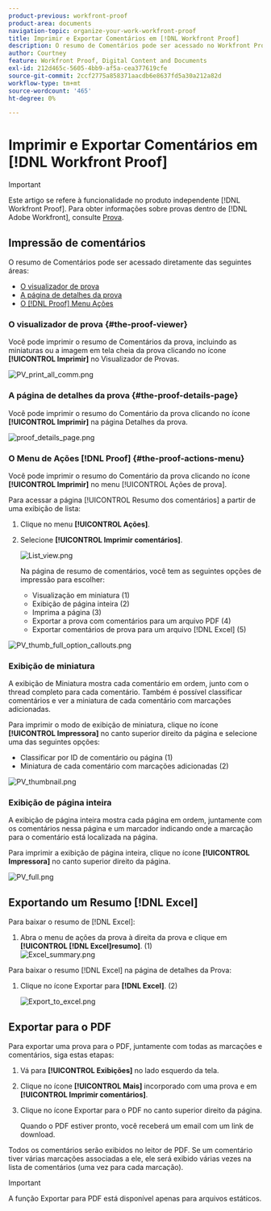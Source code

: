 ```yaml
---
product-previous: workfront-proof
product-area: documents
navigation-topic: organize-your-work-workfront-proof
title: Imprimir e Exportar Comentários em [!DNL Workfront Proof]
description: O resumo de Comentários pode ser acessado no Workfront Proof.
author: Courtney
feature: Workfront Proof, Digital Content and Documents
exl-id: 212d465c-5605-4bb9-af5a-cea377619cfe
source-git-commit: 2ccf2775a858371aacdb6e8637fd5a30a212a82d
workflow-type: tm+mt
source-wordcount: '465'
ht-degree: 0%

---
```


# Imprimir e Exportar Comentários em [!DNL Workfront Proof]

>[!IMPORTANT]
>
>Este artigo se refere à funcionalidade no produto independente [!DNL Workfront Proof]. Para obter informações sobre provas dentro de [!DNL Adobe Workfront], consulte [Prova](../../../review-and-approve-work/proofing/proofing.md).

## Impressão de comentários

O resumo de Comentários pode ser acessado diretamente das seguintes áreas:

* [O visualizador de prova](#the-proof-viewer)
* [A página de detalhes da prova](#the-proof-details-page)
* [O  [!DNL Proof] Menu Ações](#the-proof-actions-menu)

### O visualizador de prova {#the-proof-viewer}

Você pode imprimir o resumo de Comentários da prova, incluindo as miniaturas ou a imagem em tela cheia da prova clicando no ícone **[!UICONTROL Imprimir]** no Visualizador de Provas.

![PV_print_all_comm.png](assets/pv-print-all-comm-350x158.png)

### A página de detalhes da prova {#the-proof-details-page}

Você pode imprimir o resumo do Comentário da prova clicando no ícone **[!UICONTROL Imprimir]** na página Detalhes da prova.

![proof_details_page.png](assets/proof-details-page-350x231.png)

### O Menu de Ações [!DNL Proof] {#the-proof-actions-menu}

Você pode imprimir o resumo do Comentário da prova clicando no ícone **[!UICONTROL Imprimir]** no menu [!UICONTROL Ações de prova].

Para acessar a página [!UICONTROL Resumo dos comentários] a partir de uma exibição de lista:

1. Clique no menu **[!UICONTROL Ações]**.
1. Selecione **[!UICONTROL Imprimir comentários]**.

   ![List_view.png](assets/list-view-350x155.png)

   Na página de resumo de comentários, você tem as seguintes opções de impressão para escolher:

   * Visualização em miniatura (1)
   * Exibição de página inteira (2)
   * Imprima a página (3)
   * Exportar a prova com comentários para um arquivo PDF (4)
   * Exportar comentários de prova para um arquivo [!DNL Excel] (5)

![PV_thumb_full_option_callouts.png](assets/pv-thumb-full-option-callouts-350x154.png)

### Exibição de miniatura

A exibição de Miniatura mostra cada comentário em ordem, junto com o thread completo para cada comentário. Também é possível classificar comentários e ver a miniatura de cada comentário com marcações adicionadas.

Para imprimir o modo de exibição de miniatura, clique no ícone **[!UICONTROL Impressora]** no canto superior direito da página e selecione uma das seguintes opções:

* Classificar por ID de comentário ou página (1)
* Miniatura de cada comentário com marcações adicionadas (2)

![PV_thumbnail.png](assets/pv-thumbnail-350x290.png)

### Exibição de página inteira

A exibição de página inteira mostra cada página em ordem, juntamente com os comentários nessa página e um marcador indicando onde a marcação para o comentário está localizada na página.

Para imprimir a exibição de página inteira, clique no ícone **[!UICONTROL Impressora]** no canto superior direito da página.

![PV_full.png](assets/pv-full-350x347.png)

## Exportando um Resumo [!DNL Excel]

Para baixar o resumo de [!DNL Excel]:

1. Abra o menu de ações da prova à direita da prova e clique em **[!UICONTROL [!DNL Excel]resumo]**. (1)\
   ![Excel_summary.png](assets/excel-summary-350x450.png)

Para baixar o resumo [!DNL Excel] na página de detalhes da Prova:

1. Clique no ícone Exportar para **[!DNL Excel]**. (2)

   ![Export_to_excel.png](assets/export-to-excel-350x185.png)

## Exportar para o PDF

Para exportar uma prova para o PDF, juntamente com todas as marcações e comentários, siga estas etapas:

1. Vá para **[!UICONTROL Exibições]** no lado esquerdo da tela.
1. Clique no ícone **[!UICONTROL Mais]** incorporado com uma prova e em **[!UICONTROL Imprimir comentários]**.

1. Clique no ícone Exportar para o PDF no canto superior direito da página.

   Quando o PDF estiver pronto, você receberá um email com um link de download.

Todos os comentários serão exibidos no leitor de PDF. Se um comentário tiver várias marcações associadas a ele, ele será exibido várias vezes na lista de comentários (uma vez para cada marcação).

>[!IMPORTANT]
>
>A função Exportar para PDF está disponível apenas para arquivos estáticos.
